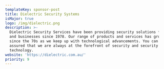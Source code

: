 ```yaml
---
templateKey: sponsor-post
title: Dielectric Security Systems
isMajor: true
logo: /img/dielectric.png
description: >-
  Dielectric Security Services have been providing security solutions for homes
  and businesses since 1978. Our range of products and services has grown a lot
  since the 70s as we keep up with technological advancements. You can rest
  assured that we are always at the forefront of security and security
  technology.
website: 'https://dielectric.com.au/'
priority: 9
---
```


